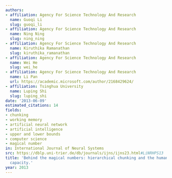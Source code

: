 ```yaml
---
authors:
- affiliation: Agency For Science Technology And Research
  name: Guoqi Li
  slug: guoqi_li
- affiliation: Agency For Science Technology And Research
  name: Ning Ning
  slug: ning_ning
- affiliation: Agency For Science Technology And Research
  name: Kiruthika Ramanathan
  slug: kiruthika_ramanathan
- affiliation: Agency For Science Technology And Research
  name: Wei He
  slug: wei_he
- affiliation: Agency For Science Technology And Research
  name: Li Pan
  url: https://academic.microsoft.com/author/2168429624/
- affiliation: Tsinghua University
  name: Luping Shi
  slug: luping_shi
date: '2013-06-09'
estimated_citations: 14
fields:
- chunking
- working memory
- artificial neural network
- artificial intelligence
- upper and lower bounds
- computer science
- magical number
in: International Journal of Neural Systems
src: https://dblp.uni-trier.de/db/journals/ijns/ijns23.html#LiNRHPS13
title: 'Behind the magical numbers: hierarchical chunking and the human working memory
  capacity.'
year: 2013
---
```

